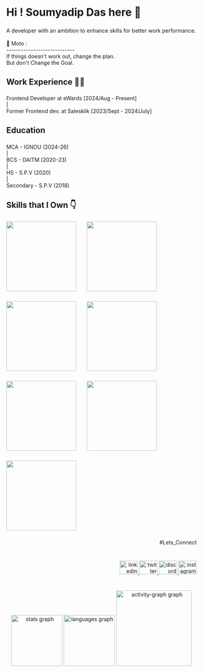 <h1 align="left">Hi ! Soumyadip Das here 👋</h1>

###

<p align="left">A developer with an ambition to enhance skills for better work performance.<br><br>💯 Moto : <br>----------------------------<br>If things doesn't work out, change the plan.<br>But don't Change the Goal.</p>

###

<h2 align="left">Work Experience 👷‍♂️</h2>

###

<p align="left">Frontend Developer at  eWards [2024/Aug - Present]<br>|<br>Former Frontend dev. at Salesklik [2023/Sept - 2024/July]</p>

###

<h2 align="left">Education</h2>

###

<p align="left">MCA - IGNOU (2024-26)<br>|<br>BCS - DAITM (2020-23)<br>|<br>HS - S.P.V (2020)<br>|<br>Secondary - S.P.V (2018)</p>

###

<h2 align="left">Skills that I Own 👇</h2>

###

<div>
<img height="185" src="https://res.cloudinary.com/dy4g09dtw/image/upload/v1726988022/Skill_Card_1_lkrdms.svg"  />
<img width="20"/>
<img height="185" src="https://res.cloudinary.com/dy4g09dtw/image/upload/v1726988022/Skill_Card_2_ephnum.svg"  />

</div>

###

<div>
<img height="185" src="https://res.cloudinary.com/dy4g09dtw/image/upload/v1726988022/Skill_Card_3_x1cw4s.svg"  />
<img width="20"/>
<img height="185" src="https://res.cloudinary.com/dy4g09dtw/image/upload/v1726988024/Skill_Card_5_kabk9a.svg"  />
</div>

###

<div>
<img height="185" src="https://res.cloudinary.com/dy4g09dtw/image/upload/v1726988024/Skill_Card_4_cnvdxo.svg"  />
<img width="20"/>
<img height="185" src="https://res.cloudinary.com/dy4g09dtw/image/upload/v1726988024/Skill_Card_6_ppq67g.svg"  />
</div>

###

<div>
<img height="185" src="https://res.cloudinary.com/dy4g09dtw/image/upload/v1726988025/Skill_Card_7_cb8xgi.svg"  />
</div>

###

<p align="right">#Lets_Connect</p>

###

<br clear="both">

<div align="right">
  <a href="https://www.linkedin.com/in/soumyadipdas404/" target="_blank">
    <img src="https://raw.githubusercontent.com/maurodesouza/profile-readme-generator/master/src/assets/icons/social/linkedin/default.svg" width="48" height="36" alt="linkedin logo"  />
  </a>
  <a href="https://x.com/soumyadipdas07" target="_blank">
    <img src="https://raw.githubusercontent.com/maurodesouza/profile-readme-generator/master/src/assets/icons/social/twitter/default.svg" width="48" height="36" alt="twitter logo"  />
  </a>
  <a href="https://discordapp.com/users/614742590541004800" target="_blank">
    <img src="https://raw.githubusercontent.com/maurodesouza/profile-readme-generator/master/src/assets/icons/social/discord/default.svg" width="48" height="36" alt="discord logo"  />
  </a>
  <a href="https://www.instagram.com/soumyadip_das14" target="_blank">
    <img src="https://raw.githubusercontent.com/maurodesouza/profile-readme-generator/master/src/assets/icons/social/instagram/default.svg" width="48" height="36" alt="instagram logo"  />
  </a>
</div>

###

<br clear="both">

<div align="center">
  <img src="https://github-readme-stats.vercel.app/api?username=soumyadipdas404&hide_title=true&hide_rank=false&show_icons=true&include_all_commits=true&count_private=false&disable_animations=false&theme=vue-dark&locale=en&hide_border=false" height="135" alt="stats graph"  />
  <img src="https://github-readme-stats.vercel.app/api/top-langs?username=soumyadipdas404&locale=en&hide_title=false&layout=compact&card_width=320&langs_count=5&theme=vue-dark&hide_border=false" height="135" alt="languages graph"  />
  <img src="https://github-readme-activity-graph.vercel.app/graph?username=soumyadipdas404&theme=vue&area_color=fafafa&custom_title=Activity&area=true&radius=20&hide_border=true&hide_title=false" height="200" alt="activity-graph graph"  />
</div>

###
